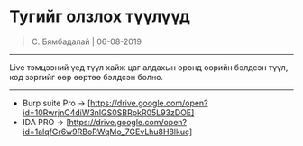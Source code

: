 Тугийг олзлох түүлүүд
===============

> С. Бямбадалай | 06-08-2019

--------------------------

Live тэмцээний үед түүл хайж цаг алдахын оронд өөрийн бэлдсэн түүл, код зэргийг өөр өөртөө бэлдсэн болно. 

---------------
* Burp suite Pro -> [https://drive.google.com/open?id=10RwrjnC4diW3nlGS0SBRpkR05L93zDOE]
* IDA PRO        -> [https://drive.google.com/open?id=1alqfGr6w9RBoRWqMo_7GEvLhu8H8lkuc]

